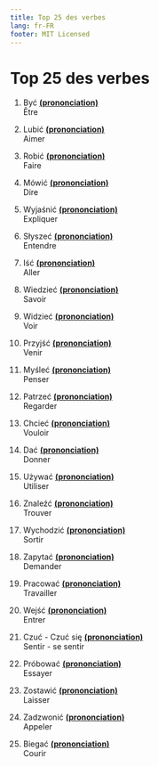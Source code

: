 ```yaml
---
title: Top 25 des verbes
lang: fr-FR
footer: MIT Licensed
---
```


# Top 25 des verbes

1. Być **[(prononciation)](https://voca.ro/13mu8Qd4ZnDn)**  
Être

2. Lubić **[(prononciation)](https://voca.ro/15RFIi7pQWo7)**  
Aimer

3. Robić **[(prononciation)](https://voca.ro/1a2MZ8jF1WJ3)**  
Faire

4. Mówić **[(prononciation)](https://voca.ro/1k9J3pmcrGQj)**  
Dire

5. Wyjaśnić **[(prononciation)](https://voca.ro/1czxqW4Pwoa0)**  
Expliquer

6. Słyszeć **[(prononciation)](https://voca.ro/1nLGoAz584WG)**  
Entendre

7. Iść **[(prononciation)](https://voca.ro/11Va0pScwCIe)**  
Aller

8. Wiedzieć **[(prononciation)](https://voca.ro/1mVFdhp6GpPW)**  
Savoir

9. Widzieć **[(prononciation)](https://voca.ro/1npH6r9sNKla)**  
Voir

10. Przyjść **[(prononciation)](https://voca.ro/17EwjSi5MQLU)**  
Venir

11. Myśleć **[(prononciation)](https://voca.ro/15aYPDshWsTv)**  
Penser

12. Patrzeć **[(prononciation)](https://voca.ro/1iPI8hyX9W5g)**  
Regarder

13. Chcieć **[(prononciation)](https://voca.ro/1dWYzrf3T5DY)**  
Vouloir

14. Dać **[(prononciation)](https://voca.ro/1nZRcF312E0w)**  
Donner

15. Używać **[(prononciation)](https://voca.ro/1bscvVkTD4oK)**  
Utiliser

16. Znaleźć **[(prononciation)](https://voca.ro/1jucBS3zwHq8)**  
Trouver

17. Wychodzić **[(prononciation)](https://voca.ro/13VtaSjwTVO6)**  
Sortir

18. Zapytać **[(prononciation)](https://voca.ro/13w6GMqA9Cjl)**  
Demander

29. Pracować **[(prononciation)](https://voca.ro/1eg7JNflN3kS)**  
Travailler

20. Wejść **[(prononciation)](https://voca.ro/18beauVqb682)**  
Entrer

21. Czuć - Czuć się **[(prononciation)](https://voca.ro/11ESuKzWPmbr)**  
Sentir - se sentir

22. Próbować **[(prononciation)](https://voca.ro/1123NdjQk5Bk)**  
Essayer

23. Zostawić **[(prononciation)](https://voca.ro/17vIoqECmoSn)**  
Laisser

24. Zadzwonić **[(prononciation)](https://voca.ro/1cof9hMWxgzk)**  
Appeler

25. Biegać **[(prononciation)](https://voca.ro/1aqO1EtFmOgc)**  
Courir 